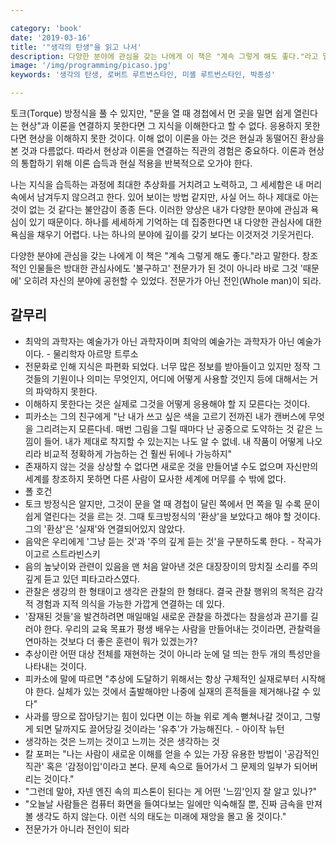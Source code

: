 ```yaml
---

category: 'book'
date: '2019-03-16'
title: '"생각의 탄생"을 읽고 나서'
description: 다양한 분야에 관심을 갖는 나에게 이 책은 "계속 그렇게 해도 좋다."라고 말한다. 창조적인 인물들은  방대한 관심사에도 '불구하고' 전문가가 된 것이 아니라 바로 그것 '때문에' 오히려 자신의 분야에 공헌할 수 있었다. 전문가가 아닌 전인(Whole man)이 되라.
image: '/img/programming/picaso.jpg'
keywords: '생각의 탄생, 로버트 루트번스타인, 미셸 루트번스타인, 박종성'

---
```


토크(Torque) 방정식을 풀 수 있지만, "문을 열 때 경첩에서 먼 곳을 밀면 쉽게 열린다는 현상"과 이론을 연결하지 못한다면 그 지식을 이해한다고 할 수 없다. 응용하지 못한다면 현상을 이해하지 못한 것이다. 이해 없이 이론을 아는 것은 현실과 동떨어진 환상을 본 것과 다름없다. 따라서 현상과 이론을 연결하는 직관의 경험은 중요하다. 이론과 현상의 통합하기 위해 이론 습득과 현실 적용을 반복적으로 오가야 한다. 

나는 지식을 습득하는 과정에 최대한 추상화를 거치려고 노력하고,  그 세세함은 내 머리속에서 남겨두지 않으려고 한다. 있어 보이는 방법 같지만, 사실 어느 하나 제대로 아는 것이 없는 것 같다는 불안감이 종종 든다. 이러한 양상은 내가 다양한 분야에 관심과 욕심이 있기 때문이다. 하나를 세세하게 기억하는 데 집중한다면 내 다양한 관심사에 대한 욕심을 채우기 어렵다. 나는 하나의 분야에 깊이를 갖기 보다는 이것저것 기웃거린다. 

다양한 분야에 관심을 갖는 나에게 이 책은 "계속 그렇게 해도 좋다."라고 말한다. 창조적인 인물들은  방대한 관심사에도 '불구하고' 전문가가 된 것이 아니라 바로 그것 '때문에' 오히려 자신의 분야에 공헌할 수 있었다. 전문가가 아닌 전인(Whole man)이 되라.

## 갈무리

- 최악의 과학자는 예술가가 아닌 과학자이며 최악의 예술가는 과학자가 아닌 예술가이다. - 물리학자 아르망 트루소
- 전문화로 인해 지식은 파편화 되었다. 너무 많은 정보를 받아들이고 있지만 정작 그것들의 기원이나 의미는 무엇인지, 어디에 어떻게 사용할 것인지 등에 대해서는 거의 파악하지 못한다.
- 이해하지 못한다는 것은 실제로 그것을 어떻게 응용해야 할 지 모른다는 것이다.
- 피카소는 그의 친구에게 "난 내가 쓰고 싶은 색을 고르기 전까진 내가 캔버스에 무엇을 그리려는지 모른다네. 매번 그림을 그릴 때마다 난 공중으로 도약하는 것 같은 느낌이 들어. 내가 제대로 착지할 수 있는지는 나도 알 수 없네. 내 작품이 어떻게 나오리라 비교적 정확하게 가늠하는 건 훨씬 뒤에나 가능하지"
- 존재하지 않는 것을 상상할 수 없다면 새로운 것을 만들어낼 수도 없으며
자신만의 세계를 창조하지 못하면 다른 사람이 묘사한 세계에 머무를 수 밖에 없다.
- 폴 호건
- 토크 방정식은 알지만, 그것이 문을 열 때 경첩이 달린 쪽에서 먼 쪽을 밀 수록 문이 쉽게 열린다는 것을 르는 것. 그때 토크방정식의 '환상'을 보았다고 해야 할 것이다. 그의 '환상'은 '실재'와 연결되어있지 않았다.
- 음악은 우리에게 '그냥 듣는 것'과 '주의 깊게 듣는 것'을 구분하도록 한다. - 작곡가 이고르 스트라빈스키
- 음의 높낮이와 관련이 있음을 맨 처음 알아낸 것은 대장장이의 망치질 소리를 주의 깊게 듣고 있던 피타고라스였다.
- 관찰은 생강의 한 형태이고 생각은 관찰의 한 형태다. 결국 관찰 행위의 목적은 감각적 경험과 지적 의식을 가능한 가깝게 연결하는 데 있다.
- '잠재된 것들'을 발견하려면 매일매일 새로운 관찰을 하겠다는 참을성과 끈기를 길러야 한다. 우리의 교육 목표가 평생 배우는 사람을 만들어내는 것이라면, 관찰력을 연마하는 것보다 더 좋은 훈련이 뭐가 있겠는가?
- 추상이란 어떤 대상 전체를 재현하는 것이 아니라 눈에 덜 띄는 한두 개의 특성만을 나타내는 것이다.
- 피카소에 말에 따르면 "추상에 도달하기 위해서는 항상 구체적인 실재로부터 시작해야 한다. 실체가 있는 것에서 출발해야만 나중에 실재의 흔적들을 제거해나갈 수 있다"
- 사과를 땅으로 잡아당기는 힘이 있다면 이는 하늘 위로 계속 뻗쳐나갈 것이고, 그렇게 되면 달까지도 끌어당길 것이라는 '유추'가 가능해진다. - 아이작 뉴턴
- 생각하는 것은 느끼는 것이고 느끼는 것은 생각하는 것
- 칼 포퍼는 "나는 사람이 새로운 이해를 얻을 수 있는 가장 유용한 방법이 '공감적인 직관' 혹은 '감정이입'이라고 본다. 문제 속으로 들어가서 그 문제의 일부가 되어버리는 것이다."
- "그런데 말야, 자넨 엔진 속의 피스톤이 된다는 게 어떤 '느낌'인지 잘 알고 있나?"
- "오늘날 사람들은 컴퓨터 화면을 들여다보는 일에만 익숙해질 뿐, 진짜 금속을 만져볼 생각도 하지 않는다. 이런 식의 태도는 미래에 재앙을 몰고 올 것이다."
- 전문가가 아니라 전인이 되라